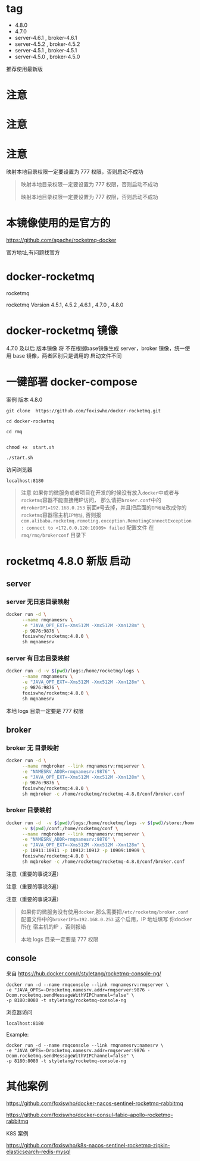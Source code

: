 # tag
- 4.8.0
- 4.7.0
- server-4.6.1 , broker-4.6.1
- server-4.5.2 , broker-4.5.2
- server-4.5.1 , broker-4.5.1
- server-4.5.0 , broker-4.5.0

推荐使用最新版

# 注意
# 注意
# 注意
映射本地目录权限一定要设置为 777 权限，否则启动不成功
>映射本地目录权限一定要设置为 777 权限，否则启动不成功
>
>映射本地目录权限一定要设置为 777 权限，否则启动不成功
>

# 本镜像使用的是官方的

https://github.com/apache/rocketmq-docker

官方地址,有问题找官方

# docker-rocketmq
rocketmq

rocketmq Version  4.5.1, 4.5.2 ,4.6.1 , 4.7.0 , 4.8.0

# docker-rocketmq 镜像

4.7.0 及以后 版本镜像 将 不在根据base镜像生成 server，broker  镜像，统一使用  base  镜像，两者区别只是调用的 启动文件不同


# 一键部署 docker-compose
案例 版本 4.8.0

```SHELL
git clone  https://github.com/foxiswho/docker-rocketmq.git

cd docker-rocketmq

cd rmq


chmod +x  start.sh

./start.sh

```

访问浏览器
```SHELL
localhost:8180
```

>注意 如果你的微服务或者项目在开发的时候没有放入`docker`中或者与`rocketmq`容器不能直接用IP访问，
那么请把`broker.conf`中的 `#brokerIP1=192.168.0.253` 前面`#`号去掉，并且把后面的`IP地址`改成你的`rocketmq`容器宿主机`IP地址`,
否则报 `com.alibaba.rocketmq.remoting.exception.RemotingConnectException: connect to <172.0.0.120:10909> failed`
>配置文件 在 `rmq/rmq/brokerconf` 目录下

# rocketmq 4.8.0 新版 启动
## server
### server 无日志目录映射
```bash
docker run -d \
      --name rmqnamesrv \
      -e "JAVA_OPT_EXT=-Xms512M -Xmx512M -Xmn128m" \
      -p 9876:9876 \
      foxiswho/rocketmq:4.8.0 \
      sh mqnamesrv
```
### server 有日志目录映射
```bash
docker run -d -v $(pwd)/logs:/home/rocketmq/logs \
      --name rmqnamesrv \
      -e "JAVA_OPT_EXT=-Xms512M -Xmx512M -Xmn128m" \
      -p 9876:9876 \
      foxiswho/rocketmq:4.8.0 \
      sh mqnamesrv
```
本地 logs 目录一定要是 777 权限
## broker
### broker 无 目录映射
```bash
docker run -d \
      --name rmqbroker --link rmqnamesrv:rmqserver \
      -e "NAMESRV_ADDR=rmqnamesrv:9876" \
      -e "JAVA_OPT_EXT=-Xms512M -Xmx512M -Xmn128m" \
      -p 9876:9876 \
      foxiswho/rocketmq:4.8.0 \
      sh mqbroker -c /home/rocketmq/rocketmq-4.8.0/conf/broker.conf
```
### broker 目录映射
```bash
docker run -d  -v $(pwd)/logs:/home/rocketmq/logs -v $(pwd)/store:/home/rocketmq/store \
      -v $(pwd)/conf:/home/rocketmq/conf \
      --name rmqbroker --link rmqnamesrv:rmqserver \
      -e "NAMESRV_ADDR=rmqnamesrv:9876" \
      -e "JAVA_OPT_EXT=-Xms512M -Xmx512M -Xmn128m" \
      -p 10911:10911 -p 10912:10912 -p 10909:10909 \
      foxiswho/rocketmq:4.8.0 \
      sh mqbroker -c /home/rocketmq/rocketmq-4.8.0/conf/broker.conf
```


注意（重要的事说3遍）

注意（重要的事说3遍）

注意（重要的事说3遍）

>如果你的微服务没有使用`docker`,那么需要把`/etc/rocketmq/broker.conf` 配置文件中的`brokerIP1=192.168.0.253` 这个启用，IP 地址填写 你docker 所在 宿主机的IP ，否则报错
>
>本地 logs 目录一定要是 777 权限

## console
来自
https://hub.docker.com/r/styletang/rocketmq-console-ng/

```SEHLL
docker run -d --name rmqconsole --link rmqnamesrv:rmqserver \
-e "JAVA_OPTS=-Drocketmq.namesrv.addr=rmqserver:9876 -Dcom.rocketmq.sendMessageWithVIPChannel=false" \
-p 8180:8080 -t styletang/rocketmq-console-ng
```

浏览器访问
```SEHLL
localhost:8180
```

Example:
```SEHLL
docker run -d --name rmqconsole --link rmqnamesrv:namesrv \
-e "JAVA_OPTS=-Drocketmq.namesrv.addr=rmqserver:9876 -Dcom.rocketmq.sendMessageWithVIPChannel=false" \
-p 8180:8080 -t styletang/rocketmq-console-ng
```


# 其他案例

https://github.com/foxiswho/docker-nacos-sentinel-rocketmq-rabbitmq

https://github.com/foxiswho/docker-consul-fabio-apollo-rocketmq-rabbitmq

K8S 案例

https://github.com/foxiswho/k8s-nacos-sentinel-rocketmq-zipkin-elasticsearch-redis-mysql
